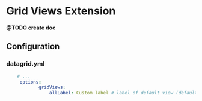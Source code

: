 Grid Views Extension
==================

**@TODO create doc**

Configuration
-------------

### datagrid.yml

``` yml
    # ...
     options:
            gridViews:
                allLabel: Custom label # label of default view (default: "All {Entity name}")
```

